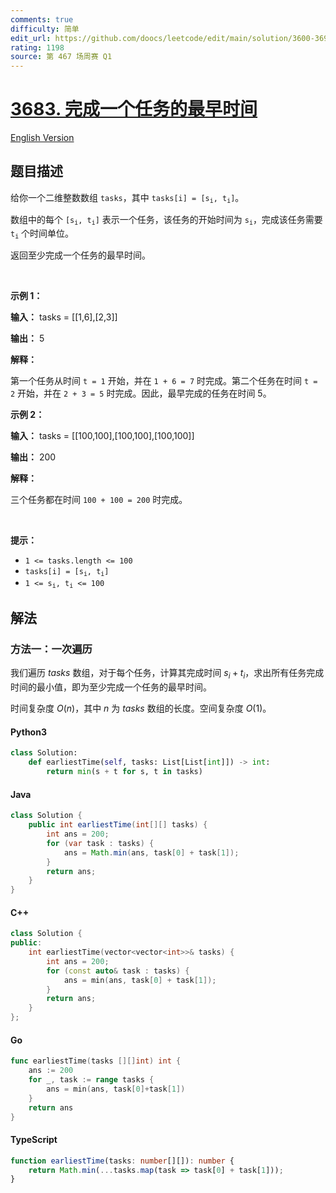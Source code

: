 ```yaml
---
comments: true
difficulty: 简单
edit_url: https://github.com/doocs/leetcode/edit/main/solution/3600-3699/3683.Earliest%20Time%20to%20Finish%20One%20Task/README.md
rating: 1198
source: 第 467 场周赛 Q1
---
```


<!-- problem:start -->

# [3683. 完成一个任务的最早时间](https://leetcode.cn/problems/earliest-time-to-finish-one-task)

[English Version](/solution/3600-3699/3683.Earliest%20Time%20to%20Finish%20One%20Task/README_EN.md)

## 题目描述

<!-- description:start -->

<p>给你一个二维整数数组 <code>tasks</code>，其中 <code>tasks[i] = [s<sub>i</sub>, t<sub>i</sub>]</code>。</p>

<p>数组中的每个 <code>[s<sub>i</sub>, t<sub>i</sub>]</code> 表示一个任务，该任务的开始时间为 <code>s<sub>i</sub></code>，完成该任务需要 <code>t<sub>i</sub></code> 个时间单位。</p>

<p>返回至少完成一个任务的最早时间。</p>

<p>&nbsp;</p>

<p><strong class="example">示例 1：</strong></p>

<div class="example-block">
<p><strong>输入：</strong> <span class="example-io">tasks = [[1,6],[2,3]]</span></p>

<p><strong>输出：</strong> <span class="example-io">5</span></p>

<p><strong>解释：</strong></p>

<p>第一个任务从时间 <code>t = 1</code> 开始，并在 <code>1 + 6 = 7</code> 时完成。第二个任务在时间 <code>t = 2</code> 开始，并在 <code>2 + 3 = 5</code> 时完成。因此，最早完成的任务在时间 5。</p>
</div>

<p><strong class="example">示例 2：</strong></p>

<div class="example-block">
<p><strong>输入：</strong> <span class="example-io">tasks = [[100,100],[100,100],[100,100]]</span></p>

<p><strong>输出：</strong> <span class="example-io">200</span></p>

<p><strong>解释：</strong></p>

<p>三个任务都在时间 <code>100 + 100 = 200</code> 时完成。</p>
</div>

<p>&nbsp;</p>

<p><strong>提示：</strong></p>

<ul>
	<li><code>1 &lt;= tasks.length &lt;= 100</code></li>
	<li><code>tasks[i] = [s<sub>i</sub>, t<sub>i</sub>]</code></li>
	<li><code>1 &lt;= s<sub>i</sub>, t<sub>i</sub> &lt;= 100</code></li>
</ul>

<!-- description:end -->

## 解法

<!-- solution:start -->

### 方法一：一次遍历

我们遍历 $\textit{tasks}$ 数组，对于每个任务，计算其完成时间 $s_i + t_i$，求出所有任务完成时间的最小值，即为至少完成一个任务的最早时间。

时间复杂度 $O(n)$，其中 $n$ 为 $\textit{tasks}$ 数组的长度。空间复杂度 $O(1)$。

<!-- tabs:start -->

#### Python3

```python
class Solution:
    def earliestTime(self, tasks: List[List[int]]) -> int:
        return min(s + t for s, t in tasks)
```

#### Java

```java
class Solution {
    public int earliestTime(int[][] tasks) {
        int ans = 200;
        for (var task : tasks) {
            ans = Math.min(ans, task[0] + task[1]);
        }
        return ans;
    }
}
```

#### C++

```cpp
class Solution {
public:
    int earliestTime(vector<vector<int>>& tasks) {
        int ans = 200;
        for (const auto& task : tasks) {
            ans = min(ans, task[0] + task[1]);
        }
        return ans;
    }
};
```

#### Go

```go
func earliestTime(tasks [][]int) int {
	ans := 200
	for _, task := range tasks {
		ans = min(ans, task[0]+task[1])
	}
	return ans
}
```

#### TypeScript

```ts
function earliestTime(tasks: number[][]): number {
    return Math.min(...tasks.map(task => task[0] + task[1]));
}
```

<!-- tabs:end -->

<!-- solution:end -->

<!-- problem:end -->

